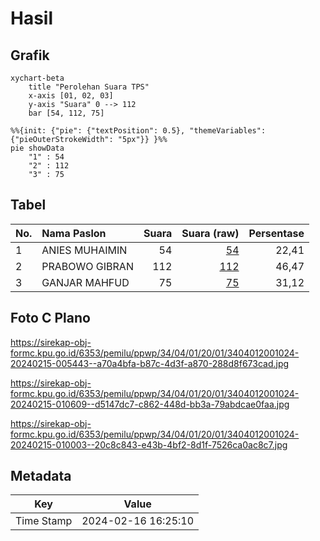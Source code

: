 # Hasil

## Grafik

```mermaid
xychart-beta
    title "Perolehan Suara TPS"
    x-axis [01, 02, 03]
    y-axis "Suara" 0 --> 112
    bar [54, 112, 75]
```

```mermaid
%%{init: {"pie": {"textPosition": 0.5}, "themeVariables": {"pieOuterStrokeWidth": "5px"}} }%%
pie showData
    "1" : 54
    "2" : 112
    "3" : 75
```

## Tabel

| No. | Nama Paslon    | Suara | Suara (raw) | Persentase |
|:--- |:-------------- | -----:| -----------:| ----------:|
| 1   | ANIES MUHAIMIN | 54    | [54][p-1]   | 22,41      |
| 2   | PRABOWO GIBRAN | 112   | [112][p-2]  | 46,47      |
| 3   | GANJAR MAHFUD  | 75    | [75][p-3]   | 31,12      |


[p-1]: https://github.com/gigit-pemilu/pemilu-2024-34-di-yogyakarta/blob/main/pilpres/hitung-suara/sub/34-di-yogyakarta/sub/04-sleman/sub/01-gamping/sub/2001-balecatur/sub/024-tps/sub/paslon-1.txt
[p-2]: https://github.com/gigit-pemilu/pemilu-2024-34-di-yogyakarta/blob/main/pilpres/hitung-suara/sub/34-di-yogyakarta/sub/04-sleman/sub/01-gamping/sub/2001-balecatur/sub/024-tps/sub/paslon-2.txt
[p-3]: https://github.com/gigit-pemilu/pemilu-2024-34-di-yogyakarta/blob/main/pilpres/hitung-suara/sub/34-di-yogyakarta/sub/04-sleman/sub/01-gamping/sub/2001-balecatur/sub/024-tps/sub/paslon-3.txt

## Foto C Plano

https://sirekap-obj-formc.kpu.go.id/6353/pemilu/ppwp/34/04/01/20/01/3404012001024-20240215-005443--a70a4bfa-b87c-4d3f-a870-288d8f673cad.jpg

https://sirekap-obj-formc.kpu.go.id/6353/pemilu/ppwp/34/04/01/20/01/3404012001024-20240215-010609--d5147dc7-c862-448d-bb3a-79abdcae0faa.jpg

https://sirekap-obj-formc.kpu.go.id/6353/pemilu/ppwp/34/04/01/20/01/3404012001024-20240215-010003--20c8c843-e43b-4bf2-8d1f-7526ca0ac8c7.jpg


## Metadata

| Key        | Value               |
| ---------- | ------------------- |
| Time Stamp | 2024-02-16 16:25:10 |




